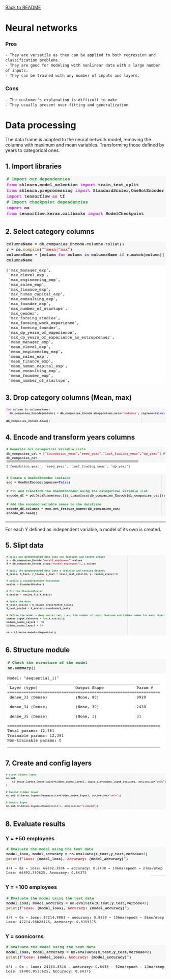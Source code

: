 [Back to README](README.md)

# Neural networks

### Pros
    - They are versatile as they can be applied to both regression and classification problems.
    - They are good for modeling with nonlinear data with a large number of inputs.
    - They can be trained with any number of inputs and layers.

### Cons
    - The customer's explanation is difficult to make
    - They usually present over-fitting and generalization

# Data processing

The data frame is adapted to the neural network model, removing the columns with maximum and mean variables. Transforming those defined by years to categorical ones. 

## 1. Import libraries

![alt text](Resources/model_import.png)

## 2. Select category columns

![alt text](Resources/model_selectCatColm.png)

## 3. Drop category columns (Mean, max)

![alt text](Resources/model_dropcolm.png)

## 4. Encode and transform years columns

![alt text](Resources/model_Encode.png)

_______________________________

For each Y defined as independent variable, a model of its own is created.

## 5. Slipt data

![alt text](Resources/model_split.png)

## 6. Structure module

![alt text](Resources/model_structure.png)

## 7. Create and config layers

![alt text](Resources/model_layers.png)

## 8. Evaluate results

### Y = +50 employees

![alt text](Resources/model_evaluate.png)

### Y = +100 employees

![alt text](Resources/model_evaluate2.png)

### Y = soonicorns

![alt text](Resources/model_evaluate3.png)
